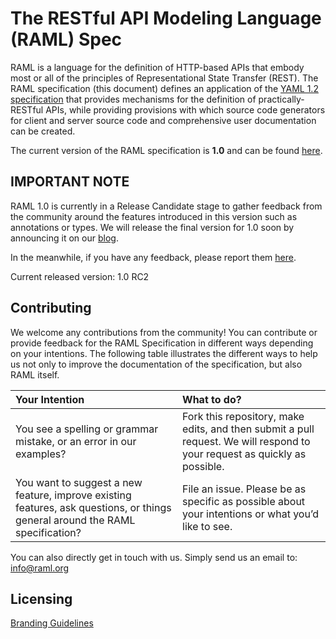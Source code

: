 # The RESTful API Modeling Language (RAML) Spec

RAML is a language for the definition of HTTP-based APIs that embody most or all of the principles of Representational State Transfer (REST). The RAML specification (this document) defines an application of the [YAML 1.2 specification](http://yaml.org/spec/1.2/spec.html) that provides mechanisms for the definition of practically-RESTful APIs, while providing provisions with which source code generators for client and server source code and comprehensive user documentation can be created.

The current version of the RAML specification is **1.0** and can be found [here](versions/raml-10/raml-10.md).

## IMPORTANT NOTE

RAML 1.0 is currently in a Release Candidate stage to gather feedback from the community around the features introduced in this version such as annotations or types. We will release the final version for 1.0 soon by announcing it on our [blog](http://blog.raml.org/).

In the meanwhile, if you have any feedback, please report them [here](https://github.com/raml-org/raml-spec/issues).

Current released version: 1.0 RC2

## Contributing

We welcome any contributions from the community! You can contribute or provide feedback for the RAML Specification in different ways depending on your intentions. The following table illustrates the different ways to help us not only to improve the documentation of the specification, but also RAML itself.

|Your Intention  |What to do?|
|:----------|:----------|
|You see a spelling or grammar mistake, or an error in our examples? | Fork this repository, make edits, and then submit a pull request. We will respond to your request as quickly as possible.
|You want to suggest a new feature, improve existing features, ask questions, or things general around the RAML specification? | File an issue. Please be as specific as possible about your intentions or what you’d like to see.

You can also directly get in touch with us. Simply send us an email to: info@raml.org

## Licensing

[Branding Guidelines](http://raml.org/licensing.html)
